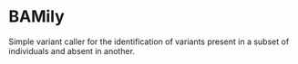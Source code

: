 # BAMily
Simple variant caller for the identification of variants present in a subset of individuals and absent in another.
